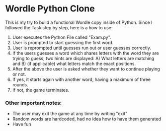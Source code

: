 # Wordle Python Clone

This is my try to build a functional Wordle copy inside of Python.
Since I followed the Task step by step, here is a how to use:
1. User executes the Python File called "Exam.py".
2. User is prompted to start guessing the first word.
3. User is reprompted until guesses run out or user guesses correctly.
4. If the users guesses a word which shares letters with the word they are trying to guess, two hints are displayed:
A) What letters are matching and B) (if applicable) what letters match the exact positions.
5. After the above the user is asked whether they want to continue playing or not. 
6. If yes, it starts again with another word, having a maximum of three rounds. 
7. If not, the game terminates.

### Other important notes:

- The user may exit the game at any time by writing "exit"
- Random words are hardcoded, had no idea how to have them generated
- Have fun